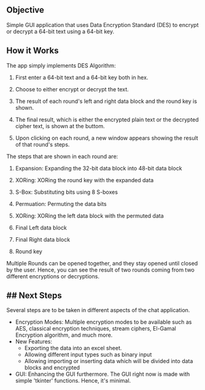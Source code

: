 ## Objective

Simple GUI application that uses Data Encryption Standard (DES) to encrypt or decrypt a 64-bit text using a 64-bit key.

## How it Works

The app simply implements DES Algorithm:

1. First enter a 64-bit text and a 64-bit key both in hex.

2. Choose to either encrypt or decrypt the text.

3. The result of each round's left and right data block and the round key is shown.

4. The final result, which is either the encrypted plain text or the decrypted cipher text, is shown at the buttom.

5. Upon clicking on each round, a new window appears showing the result of that round's steps.

The steps that are shown in each round are:

1. Expansion: Expanding the 32-bit data block into 48-bit data block

2. XORing: XORing the round key with the expanded data

3. S-Box: Substituting bits using 8 S-boxes

4. Permuation: Permuting the data bits

5. XORing: XORing the left data block with the permuted data

6. Final Left data block

7. Final Right data block

8. Round key

Multiple Rounds can be opened together, and they stay opened until closed by the user. Hence, you can see the result of two rounds coming from two different encryptions or decryptions.

## ## Next Steps

Several steps are to be taken in different aspects of the chat application.

- Encryption Modes: Multiple encryption modes to be available such as AES, classical encryption techniques, stream ciphers, El-Gamal Encryption algorithm, and much more.
- New Features:
  - Exporting the data into an excel sheet.
  - Allowing different input types such as binary input
  - Allowing importing or inserting data which will be divided into data blocks and encrypted
- GUI: Enhancing the GUI furthermore. The GUI right now is made with simple 'tkinter' functions. Hence, it's minimal.
